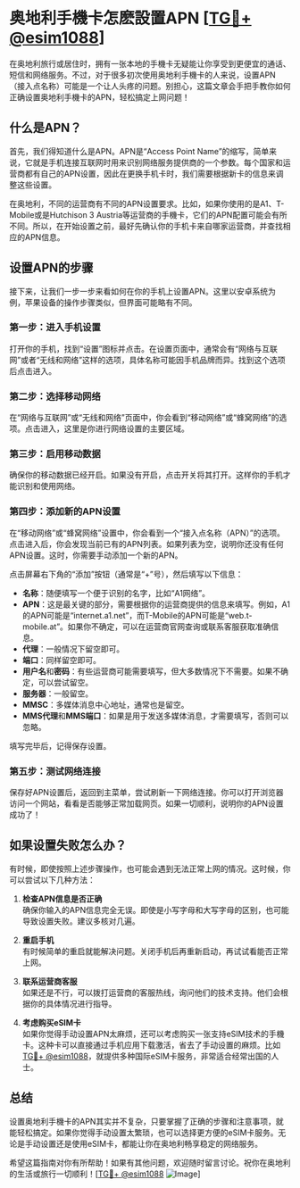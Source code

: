 # 奥地利手機卡怎麽設置APN [[TG💪+ @esim1088](https://t.me/s/esim1088)]

在奥地利旅行或居住时，拥有一张本地的手機卡无疑能让你享受到更便宜的通话、短信和网络服务。不过，对于很多初次使用奥地利手機卡的人来说，设置APN（接入点名称）可能是一个让人头疼的问题。别担心，这篇文章会手把手教你如何正确设置奥地利手機卡的APN，轻松搞定上网问题！

## 什么是APN？

首先，我们得知道什么是APN。APN是“Access Point Name”的缩写，简单来说，它就是手机连接互联网时用来识别网络服务提供商的一个参数。每个国家和运营商都有自己的APN设置，因此在更换手机卡时，我们需要根据新卡的信息来调整这些设置。

在奥地利，不同的运营商有不同的APN设置要求。比如，如果你使用的是A1、T-Mobile或是Hutchison 3 Austria等运营商的手機卡，它们的APN配置可能会有所不同。所以，在开始设置之前，最好先确认你的手机卡来自哪家运营商，并查找相应的APN信息。

## 设置APN的步骤

接下来，让我们一步一步来看如何在你的手机上设置APN。这里以安卓系统为例，苹果设备的操作步骤类似，但界面可能略有不同。

### 第一步：进入手机设置

打开你的手机，找到“设置”图标并点击。在设置页面中，通常会有“网络与互联网”或者“无线和网络”这样的选项，具体名称可能因手机品牌而异。找到这个选项后点击进入。

### 第二步：选择移动网络

在“网络与互联网”或“无线和网络”页面中，你会看到“移动网络”或“蜂窝网络”的选项。点击进入，这里是你进行网络设置的主要区域。

### 第三步：启用移动数据

确保你的移动数据已经开启。如果没有开启，点击开关将其打开。这样你的手机才能识别和使用网络。

### 第四步：添加新的APN设置

在“移动网络”或“蜂窝网络”设置中，你会看到一个“接入点名称（APN）”的选项。点击进入后，你会发现当前已有的APN列表。如果列表为空，说明你还没有任何APN设置。这时，你需要手动添加一个新的APN。

点击屏幕右下角的“添加”按钮（通常是“+”号），然后填写以下信息：

- **名称**：随便填写一个便于识别的名字，比如“A1网络”。
- **APN**：这是最关键的部分，需要根据你的运营商提供的信息来填写。例如，A1的APN可能是“internet.a1.net”，而T-Mobile的APN可能是“web.t-mobile.at”。如果你不确定，可以在运营商官网查询或联系客服获取准确信息。
- **代理**：一般情况下留空即可。
- **端口**：同样留空即可。
- **用户名**和**密码**：有些运营商可能需要填写，但大多数情况下不需要。如果不确定，可以尝试留空。
- **服务器**：一般留空。
- **MMSC**：多媒体消息中心地址，通常也是留空。
- **MMS代理**和**MMS端口**：如果是用于发送多媒体消息，才需要填写，否则可以忽略。

填写完毕后，记得保存设置。

### 第五步：测试网络连接

保存好APN设置后，返回到主菜单，尝试刷新一下网络连接。你可以打开浏览器访问一个网站，看看是否能够正常加载网页。如果一切顺利，说明你的APN设置成功了！

## 如果设置失败怎么办？

有时候，即使按照上述步骤操作，也可能会遇到无法正常上网的情况。这时候，你可以尝试以下几种方法：

1. **检查APN信息是否正确**  
   确保你输入的APN信息完全无误。即使是小写字母和大写字母的区别，也可能导致设置失败。建议多核对几遍。

2. **重启手机**  
   有时候简单的重启就能解决问题。关闭手机后再重新启动，再试试看能否正常上网。

3. **联系运营商客服**  
   如果还是不行，可以拨打运营商的客服热线，询问他们的技术支持。他们会根据你的具体情况进行指导。

4. **考虑购买eSIM卡**  
   如果你觉得手动设置APN太麻烦，还可以考虑购买一张支持eSIM技术的手機卡。这种卡可以直接通过手机应用下载激活，省去了手动设置的麻烦。比如[TG💪+ @esim1088](https://t.me/s/esim1088)，就提供多种国际eSIM卡服务，非常适合经常出国的人士。

## 总结

设置奥地利手機卡的APN其实并不复杂，只要掌握了正确的步骤和注意事项，就能轻松搞定。如果你觉得手动设置太繁琐，也可以选择更方便的eSIM卡服务。无论是手动设置还是使用eSIM卡，都能让你在奥地利畅享稳定的网络服务。

希望这篇指南对你有所帮助！如果有其他问题，欢迎随时留言讨论。祝你在奥地利的生活或旅行一切顺利！[[TG💪+ @esim1088](https://t.me/s/esim1088) ![Image](https://i.postimg.cc/4NQfJmqS/Snipaste-2025-05-13-00-14-12.png)]